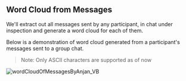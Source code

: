 ## Word Cloud from Messages

We'll extract out all messages sent by any participant, in chat under inspection and generate a word cloud for each of them.

Below is a demonstration of word cloud generated from a participant's messages sent to a group chat.

> Note: Only ASCII characters are supported as of now

![wordCloudOfMessagesByAnjan_VB](../plots/wordCloudOfMessagesByAnjan.png)
